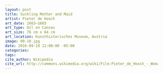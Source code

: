```yaml
---
layout: post
title: Suckling Mother and Maid
artist: Pieter de Hooch
art_date: 1663–1665
art_type: Oil on Canvas
art_size: 76 cm x 64 cm
art_location: Kunsthistorisches Museum, Austria
image: 09-18.jpg
date: 2016-09-18 12:00:00 -05:00
categories:
tags:
cite_author: Wikipedia
cite_url: http://commons.wikimedia.org/wiki/File:Pieter_de_Hooch_-_Woman_and_Child_with_Serving_Maid_-_Google_Art_Project.jpg
---
```

